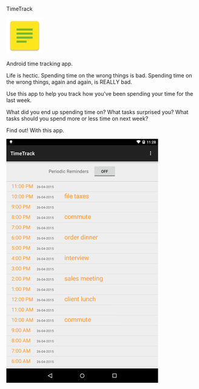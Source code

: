 TimeTrack

![alt tag](https://github.com/confiscate/timetrack/blob/master/app/src/main/res/mipmap-xhdpi/ic_launcher.png)

Android time tracking app.

Life is hectic.
Spending time on the wrong things is bad.
Spending time on the wrong things, again and again, is REALLY bad.


Use this app to help you track how you've been spending your time for the last week.

What did you end up spending time on?
What tasks surprised you?
What tasks should you spend more or less time on next week?

Find out! With this app.


![alt tag](https://github.com/confiscate/timetrack/blob/master/screenshot.png)

